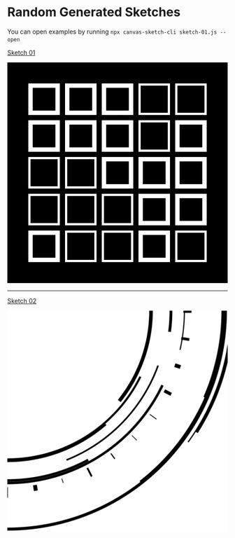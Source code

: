 # Random Generated Sketches

You can open examples by running `npx canvas-sketch-cli sketch-01.js --open`

[Sketch 01](./sketch-01.js)

![Sketch 01 image](.github/01.png)

---

[Sketch 02](./sketch-02.js)

![Sketch 02 image](.github/02.png)
